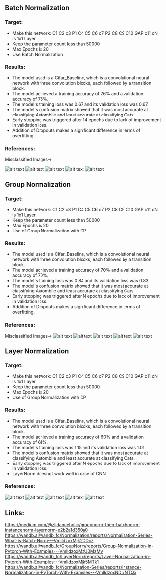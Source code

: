 ## Batch Normalization

### Target:

* Make this network: C1 C2 c3 P1 C4 C5 C6 c7 P2 C8 C9 C10 GAP c11 cN is 1x1 Layer
* Keep the parameter count less than 50000
* Max Epochs is 20
* Use Batch Normalization

### Results:

- The model used is a Cifar_Baseline, which is a convolutional neural network with three convolution blocks, each followed by a transition block.
- The model achieved a training accuracy of 76% and a validation accuracy of 76%.
- The model's training loss was 0.67 and its validation loss was 0.67.
- The model's confusion matrix showed that it was most accurate at classifying Autombile and least accurate at classifying Cats.
- Early stopping was triggered after 14 epochs due to lack of improvement in validation loss.
- Addition of Dropouts makes a significant difference in terms of overfitting.

### References:

Misclassified Images->

![alt text](image.png)
![alt text](image-1.png)
![alt text](image-2.png)
![alt text](image-3.png)
![alt text](image-4.png)


## Group Normalization

### Target:

* Make this network: C1 C2 c3 P1 C4 C5 C6 c7 P2 C8 C9 C10 GAP c11 cN is 1x1 Layer
* Keep the parameter count less than 50000
* Max Epochs is 20
* Use of Group Normalization with DP

### Results:

- The model used is a Cifar_Baseline, which is a convolutional neural network with three convolution blocks, each followed by a transition block.
- The model achieved a training accuracy of 70% and a validation accuracy of 70%.
- The model's training loss was 0.84 and its validation loss was 0.83.
- The model's confusion matrix showed that it was most accurate at classifying Autombile and least accurate at classifying Cats.
- Early stopping was triggered after N epochs due to lack of improvement in validation loss.
- Addition of Dropouts makes a significant difference in terms of overfitting.

### References:

Misclassified Images->
![alt text](image-5.png)
![alt text](image-6.png)
![alt text](image-7.png)
![alt text](image-8.png)
![alt text](image-9.png)


## Layer Normalization

### Target:

* Make this network: C1 C2 c3 P1 C4 C5 C6 c7 P2 C8 C9 C10 GAP c11 cN is 1x1 Layer
* Keep the parameter count less than 50000
* Max Epochs is 20
* Use of Group Normalization with DP

### Results:

- The model used is a Cifar_Baseline, which is a convolutional neural network with three convolution blocks, each followed by a transition block.
- The model achieved a training accuracy of 60% and a validation accuracy of 61%.
- The model's training loss was 1.15 and its validation loss was 1.01.
- The model's confusion matrix showed that it was most accurate at classifying Autombile and least accurate at classifying Cats.
- Early stopping was triggered after N epochs due to lack of improvement in validation loss.
- LayerNorm doesnot work well in case of CNN

### References:

![alt text](image-10.png)
![alt text](image-11.png)
![alt text](image-12.png)
![alt text](image-13.png)
![alt text](image-14.png)
















## Links:
https://medium.com/@zljdanceholic/groupnorm-then-batchnorm-instancenorm-layernorm-e2b2a1d350a0
https://wandb.ai/wandb_fc/Normalization/reports/Normalization-Series-What-is-Batch-Norm---VmlldzoxMjk2ODcz
https://wandb.ai/wandb_fc/GroupNorm/reports/Group-Normalization-in-Pytorch-With-Examples---VmlldzoxMzU0MzMy
https://wandb.ai/wandb_fc/LayerNorm/reports/Layer-Normalization-in-Pytorch-With-Examples---VmlldzoxMjk5MTk1
https://wandb.ai/wandb_fc/Normalization-Series/reports/Instance-Normalization-in-PyTorch-With-Examples---VmlldzoxNDIyNTQx
